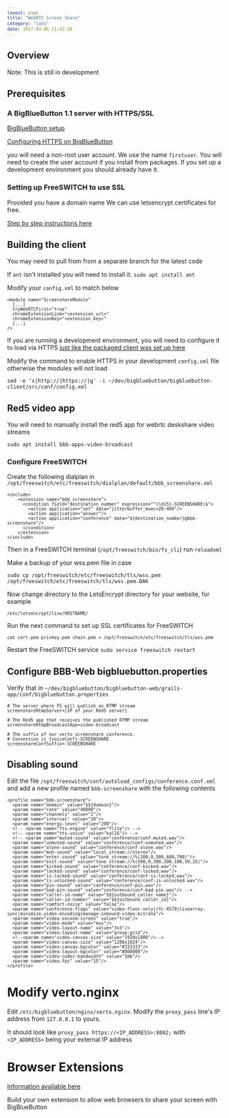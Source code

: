 ```yaml
---
layout: page
title: "WebRTC Screen Share"
category: "labs"
date: 2017-03-06 11:42:28
---
```



<style type="text/css">
pre
{
white-space: pre;
overflow-x: auto;
font-size: 0.85em;
font-family: Monaco,Menlo,Consolas,"Courier New",monospace;
}
</style>

## Overview

Note: This is still in development

## Prerequisites

### A BigBlueButton 1.1 server with HTTPS/SSL

[BigBlueButton setup](/install/install.html)

[Configuring HTTPS on BigBlueButton](/install/install.html#configuring-https-on-bigbluebutton)

you will need a non-root user account. We use the name `firstuser`. You will need to create the user account if you install from packages. If you set up a development environment you should already have it.

### Setting up FreeSWITCH to use SSL

Provided you have a domain name We can use letsencrypt certificates for free.

[Step by step instructions here](/install/install.html#using-lets-encrypt)

## Building the client

You may need to pull from from a separate branch for the latest code

If `ant` isn't installed you will need to install it. `sudo apt install ant`

Modify your `config.xml` to match below

```
<module name="ScreenshareModule"
  [...]
  tryWebRTCFirst="true"
  chromeExtensionLink="<extension_url>"
  chromeExtensionKey="<extension_key>"
  [...]
/>
```

If you are running a development environment, you will need to configure it to load via HTTPS [just like the packaged client was set up here](/install/install.html#configure-bigbluebutton-to-load-session-via-https)

Modify the command to enable HTTPS in your development `config.xml` file otherwise the modules will not load

`sed -e 's|http://|https://|g' -i ~/dev/bigbluebutton/bigbluebutton-client/src/conf/config.xml`

## Red5 video app

You will need to manually install the red5 app for webrtc deskshare video streams

`sudo apt install bbb-apps-video-broadcast`

### Configure FreeSWITCH

Create the following dialplan in `/opt/freeswitch/etc/freeswitch/dialplan/default/bbb_screenshare.xml`


```
<include>
    <extension name="bbb_screenshare">
      <condition field="destination_number" expression="^(\d{5}-SCREENSHARE)$">
        <action application="set" data="jitterbuffer_msec=20:400"/>
        <action application="answer"/>
        <action application="conference" data="${destination_number}@bbb-screenshare"/>
      </condition>
    </extension>
</include>

```

Then in a FreeSWITCH terminal (`/opt/freeswitch/bin/fs_cli`) run `reloadxml`

Make a backup of your wss.pem file in case

`sudo cp /opt/freeswitch/etc/freeswitch/tls/wss.pem /opt/freeswitch/etc/freeswitch/tls/wss.pem.BAK`

Now change directory to the LetsEncrypt directory for your website, for example 

```
/etc/letsencrypt/live/HOSTNAME/
```

Run the next command to set up SSL certificates for FreeSWITCH

```
cat cert.pem privkey.pem chain.pem > /opt/freeswitch/etc/freeswitch/tls/wss.pem
```

Restart the FreeSWITCH service `sudo service freeswitch restart`

## Configure BBB-Web bigbluebutton.properties

Verify that in `~/dev/bigbluebutton/bigbluebutton-web/grails-app/conf/bigbluebutton.properties`

```
# The server where FS will publish as RTMP stream
screenshareRtmpServer=[IP of your Red5 server]

# The Red5 app that receives the published RTMP stream
screenshareRtmpBroadcastApp=video-broadcast

# The suffix of our verto screenshare conference.
# Convention is {voiceConf}-SCREENSHARE
screenshareConfSuffix=-SCREENSHARE
```


## Disabling sound

Edit the file `/opt/freeswitch/conf/autoload_configs/conference.conf.xml` and add a new profile named `bbb-screenshare` with the following contents

```
<profile name="bbb-screenshare">
  <param name="domain" value="$${domain}"/>
  <param name="rate" value="48000"/>
  <param name="channels" value="2"/>
  <param name="interval" value="20"/>
  <param name="energy-level" value="200"/>
  <!-- <param name="tts-engine" value="flite"/> -->
  <!-- <param name="tts-voice" value="kal16"/> -->
  <!-- <param name="muted-sound" value="conference/conf-muted.wav"/>
  <param name="unmuted-sound" value="conference/conf-unmuted.wav"/>
  <param name="alone-sound" value="conference/conf-alone.wav"/>
  <param name="moh-sound" value="local_stream://stereo"/>
  <param name="enter-sound" value="tone_stream://%(200,0,500,600,700)"/>
  <param name="exit-sound" value="tone_stream://%(500,0,300,200,100,50,25)"/>
  <param name="kicked-sound" value="conference/conf-kicked.wav"/>
  <param name="locked-sound" value="conference/conf-locked.wav"/>
  <param name="is-locked-sound" value="conference/conf-is-locked.wav"/>
  <param name="is-unlocked-sound" value="conference/conf-is-unlocked.wav"/>
  <param name="pin-sound" value="conference/conf-pin.wav"/>
  <param name="bad-pin-sound" value="conference/conf-bad-pin.wav"/> -->
  <param name="caller-id-name" value="$${outbound_caller_name}"/>
  <param name="caller-id-number" value="$${outbound_caller_id}"/>
  <param name="comfort-noise" value="false"/>
  <param name="conference-flags" value="video-floor-only|rfc-4579|livearray-sync|minimize-video-encoding|manage-inbound-video-bitrate"/>
  <param name="video-second-screen" value="true"/>
  <param name="video-mode" value="mux"/>
  <param name="video-layout-name" value="3x3"/>
  <param name="video-layout-name" value="group:grid"/>
  <!--<param name="video-canvas-size" value="1920x1080"/>-->
  <param name="video-canvas-size" value="1280x1024"/>
  <param name="video-canvas-bgcolor" value="#333333"/>
  <param name="video-layout-bgcolor" value="#000000"/>
  <param name="video-codec-bandwidth" value="1mb"/>
  <param name="video-fps" value="15"/>
</profile>
```

# Modify verto.nginx

Edit `/etc/bigbluebutton/nginx/verto.nginx`. Modify the `proxy_pass` line's IP address from `127.0.0.1` to yours.
  
It should look like `proxy_pass https://<IP_ADDRESS>:8082;` with `<IP_ADDRESS>` being your external IP address

# Browser Extensions

  [Information available here](https://github.com/bigbluebutton/bigbluebutton/tree/master/bbb-screenshare/webrtc-extensions)

  Build your own extension to allow web browsers to share your screen with BigBlueButton
